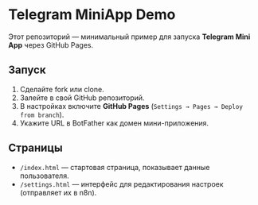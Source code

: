 # Telegram MiniApp Demo

Этот репозиторий — минимальный пример для запуска **Telegram Mini App** через GitHub Pages.

## Запуск

1. Сделайте fork или clone.
2. Залейте в свой GitHub репозиторий.
3. В настройках включите **GitHub Pages** (`Settings → Pages → Deploy from branch`).
4. Укажите URL в BotFather как домен мини-приложения.

## Страницы
- `/index.html` — стартовая страница, показывает данные пользователя.
- `/settings.html` — интерфейс для редактирования настроек (отправляет их в n8n).
